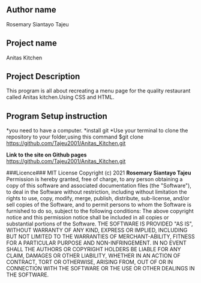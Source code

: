 
## Author name
Rosemary Siantayo Tajeu

## Project name
Anitas Kitchen

## Project Description
This program is all about recreating a menu page for the quality restaurant called Anitas kitchen.Using CSS and HTML.

## Program Setup instruction
*you need to have a computer.
*install git
*Use your terminal to clone the repository to your folder,using this command
 $git clone https://github.com/Tajeu2001/Anitas_Kitchen.git


**Link to the site on Github pages**
https://github.com/Tajeu2001/Anitas_Kitchen.git

###Licence### 
MIT License Copyright (c) 2021 **Rosemary Siantayo Tajeu** Permission is hereby granted, free of charge, to any person obtaining a copy of this software and associated documentation files (the "Software"), to deal in the Software without restriction, including without limitation the rights to use, copy, modify, merge, publish, distribute, sub-license, and/or sell copies of the Software, and to permit persons to whom the Software is furnished to do so, subject to the following conditions: The above copyright notice and this permission notice shall be included in all copies or substantial portions of the Software. THE SOFTWARE IS PROVIDED "AS IS", WITHOUT WARRANTY OF ANY KIND, EXPRESS OR IMPLIED, INCLUDING BUT NOT LIMITED TO THE WARRANTIES OF MERCHANT-ABILITY, FITNESS FOR A PARTICULAR PURPOSE AND NON-INFRINGEMENT. IN NO EVENT SHALL THE AUTHORS OR COPYRIGHT HOLDERS BE LIABLE FOR ANY CLAIM, DAMAGES OR OTHER LIABILITY, WHETHER IN AN ACTION OF CONTRACT, TORT OR OTHERWISE, ARISING FROM, OUT OF OR IN CONNECTION WITH THE SOFTWARE OR THE USE OR OTHER DEALINGS IN THE SOFTWARE.


